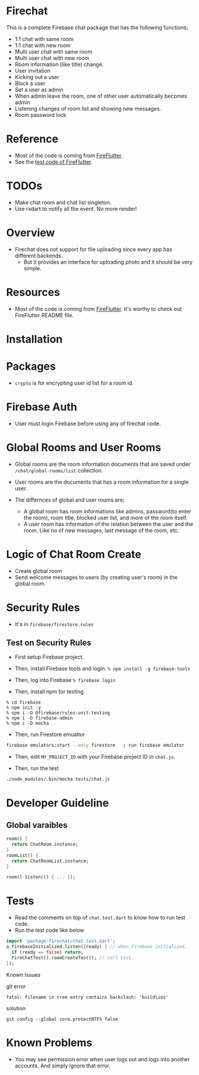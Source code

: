 # Firechat

This is a complete Firebase chat package that has the following functions;

- 1:1 chat with same room
- 1:1 chat with new room
- Multi user chat with same room
- Multi user chat with new room
- Room information (like title) change.
- User invitation
- Kicking out a user
- Block a user
- Set a user as admin
- When admin leave the room, one of other user automatically becomes admin
- Listening changes of room list and showing new messages.
- Room password lock

# Reference

- Most of the code is coming from [FireFlutter](https://github.com/thruthesky/fireflutter#chat).
- See the [test code of FireFlutter](https://github.com/thruthesky/fireflutter/blob/main/test/chat.tests.v2.dart).

# TODOs

- Make chat room and chat list singleton.
- Use rxdart to notify all the event. No more render!

# Overview

- Firechat does not support for file uploading since every app has different backends.
  - But it provides an interface for uploading photo and it should be very simple.

# Resources

- Most of the code is coming from [FireFlutter](https://pub.dev/packages/fireflutter). It's worthy to check out FireFlutter README file.

# Installation

# Packages

- `crypto` is for encrypting user id list for a room id.

# Firebase Auth

- User must login Firebase before using any of firechat code.

# Global Rooms and User Rooms

- Global rooms are the room information documents that are saved under `/chat/global-rooms/list` collection.
- User rooms are the documents that has a room information for a single user.
- The differnces of global and user rooms are;

  - A global room has room informations like admins, password(to enter the room), room title, blocked user list, and more of the room itself.
  - A user room has information of the relation between the user and the room. Like no of new messages, last message of the room, etc.

# Logic of Chat Room Create

- Create global room
- Send welcome messages to users (by creating user's room) in the global room.

# Security Rules

- It's in `firebase/firestore.rules`

## Test on Security Rules

- First setup Firebase project.

- Then, install Firebase tools and login.
  `% npm install -g firebase-tools`

- Then, log into Firebase
  `% firebase login`

- Then, install npm for testing.

```
% cd firebase
% npm init -y
% npm i -D @firebase/rules-unit-testing
% npm i -D firebase-admin
% npm i -D mocha
```

- Then, run Firestore emualtor

```sh
firebase emulators:start --only firestore   ; run firebase emulator
```

- Then, edit `MY_PROJECT_ID` with your Firebase project ID in `chat.js`.

- Then, run the test

```sh
./node_modules/.bin/mocha tests/chat.js
```

# Developer Guideline

## Global varaibles

```dart
room() {
  return ChatRoom.instance;
}
roomList() {
  return ChatRoomList.instance;
}

room().listen(() { ... });
```

# Tests

- Read the comments on top of `chat.test.dart` to know how to run test code.
- Run the test code like below

```dart
import 'package:firechat/chat.test.dart';
a.firebaseInitialized.listen((ready) { // when firebase initialized,
  if (ready == false) return;
  FireChatTest().roomCreateTest(); // call test.
});
```

Known Issues

git error

```error
fatal: filename in tree entry contains backslash: 'build\ios'
```

solution

```
git config --global core.protectNTFS false
```

# Known Problems

- You may see permission error when user logs out and logs into another accounts. And simply ignore that error.

